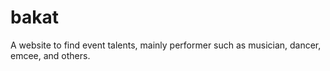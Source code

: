 # bakat
A website to find event talents, mainly performer such as musician, dancer, emcee, and others.
